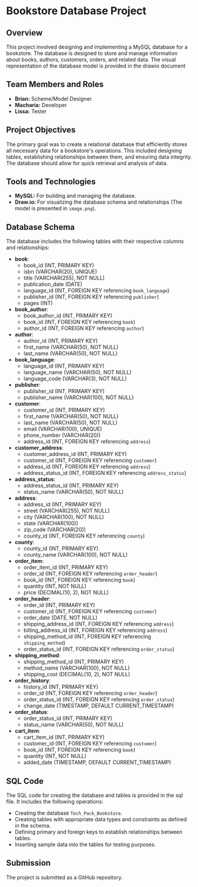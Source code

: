  # Bookstore Database Project

## Overview

This project involved designing and implementing a MySQL database for a bookstore. The database is designed to store and manage information about books, authors, customers, orders, and related data. The visual representation of the database model is provided in the drawio document

## Team Members and Roles

* **Brian:** Scheme/Model Designer
* **Macharia:** Developer
* **Lissa:** Tester

## Project Objectives

The primary goal was to create a relational database that efficiently stores all necessary data for a bookstore's operations. This included designing tables, establishing relationships between them, and ensuring data integrity. The database should allow for quick retrieval and analysis of data.

## Tools and Technologies

* **MySQL:** For building and managing the database.
* **Draw.io:** For visualizing the database schema and relationships (The model is presented in `image.png`).

## Database Schema

The database includes the following tables with their respective columns and relationships:

* **book**:
    * book\_id (INT, PRIMARY KEY)
    * isbn (VARCHAR(20), UNIQUE)
    * title (VARCHAR(255), NOT NULL)
    * publication\_date (DATE)
    * language\_id (INT, FOREIGN KEY referencing `book_language`)
    * publisher\_id (INT, FOREIGN KEY referencing `publisher`)
    * pages (INT)
* **book\_author**:
    * book\_author\_id (INT, PRIMARY KEY)
    * book\_id (INT, FOREIGN KEY referencing `book`)
    * author\_id (INT, FOREIGN KEY referencing `author`)
* **author**:
    * author\_id (INT, PRIMARY KEY)
    * first\_name (VARCHAR(50), NOT NULL)
    * last\_name (VARCHAR(50), NOT NULL)
* **book\_language**:
    * language\_id (INT, PRIMARY KEY)
    * language\_name (VARCHAR(50), NOT NULL)
    * language\_code (VARCHAR(3), NOT NULL)
* **publisher**:
    * publisher\_id (INT, PRIMARY KEY)
    * publisher\_name (VARCHAR(100), NOT NULL)
* **customer**:
    * customer\_id (INT, PRIMARY KEY)
    * first\_name (VARCHAR(50), NOT NULL)
    * last\_name (VARCHAR(50), NOT NULL)
    * email (VARCHAR(100), UNIQUE)
    * phone\_number (VARCHAR(20))
    * address\_id (INT, FOREIGN KEY referencing `address`)
* **customer\_address**:
    * customer\_address\_id (INT, PRIMARY KEY)
    * customer\_id (INT, FOREIGN KEY referencing `customer`)
    * address\_id (INT, FOREIGN KEY referencing `address`)
    * address\_status\_id (INT, FOREIGN KEY referencing `address_status`)
* **address\_status**:
    * address\_status\_id (INT, PRIMARY KEY)
    * status\_name (VARCHAR(50), NOT NULL)
* **address**:
    * address\_id (INT, PRIMARY KEY)
    * street (VARCHAR(255), NOT NULL)
    * city (VARCHAR(100), NOT NULL)
    * state (VARCHAR(100))
    * zip\_code (VARCHAR(20))
    * county\_id (INT, FOREIGN KEY referencing `county`)
* **county**:
    * county\_id (INT, PRIMARY KEY)
    * county\_name (VARCHAR(100), NOT NULL)
* **order\_item**:
    * order\_item\_id (INT, PRIMARY KEY)
    * order\_id (INT, FOREIGN KEY referencing `order_header`)
    * book\_id (INT, FOREIGN KEY referencing `book`)
    * quantity (INT, NOT NULL)
    * price (DECIMAL(10, 2), NOT NULL)
* **order\_header**:
    * order\_id (INT, PRIMARY KEY)
    * customer\_id (INT, FOREIGN KEY referencing `customer`)
    * order\_date (DATE, NOT NULL)
    * shipping\_address\_id (INT, FOREIGN KEY referencing `address`)
    * billing\_address\_id (INT, FOREIGN KEY referencing `address`)
    * shipping\_method\_id (INT, FOREIGN KEY referencing `shipping_method`)
    * order\_status\_id (INT, FOREIGN KEY referencing `order_status`)
* **shipping\_method**:
    * shipping\_method\_id (INT, PRIMARY KEY)
    * method\_name (VARCHAR(100), NOT NULL)
    * shipping\_cost (DECIMAL(10, 2), NOT NULL)
* **order\_history**:
    * history\_id (INT, PRIMARY KEY)
    * order\_id (INT, FOREIGN KEY referencing `order_header`)
    * order\_status\_id (INT, FOREIGN KEY referencing `order_status`)
    * change\_date (TIMESTAMP, DEFAULT CURRENT\_TIMESTAMP)
* **order\_status**:
    * order\_status\_id (INT, PRIMARY KEY)
    * status\_name (VARCHAR(50), NOT NULL)
* **cart\_item**:
    * cart\_item\_id (INT, PRIMARY KEY)
    * customer\_id (INT, FOREIGN KEY referencing `customer`)
    * book\_id (INT, FOREIGN KEY referencing `book`)
    * quantity (INT, NOT NULL)
    * added\_date (TIMESTAMP, DEFAULT CURRENT\_TIMESTAMP)

## SQL Code

The SQL code for creating the database and tables is provided in the sql file. It includes the following operations:

* Creating the database `Tech_Pack_Bookstore`.
* Creating tables with appropriate data types and constraints as defined in the schema.
* Defining primary and foreign keys to establish relationships between tables.
* Inserting sample data into the tables for testing purposes.

## Submission

The project is submitted as a GitHub repository.
